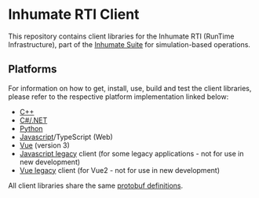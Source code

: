 # Inhumate RTI Client

This repository contains client libraries for the Inhumate RTI
(RunTime Infrastructure), part of the [Inhumate Suite](https://inhumatesystems.com/products/sboss/)
for simulation-based operations.

## Platforms

For information on how to get, install, use, build and test the client libraries, please refer to the respective
platform implementation linked below:

* [C++](cpp/)
* [C#/.NET](dotnet/)
* [Python](python/)
* [Javascript](js/)/TypeScript (Web)
* [Vue](vue/) (version 3)
* [Javascript legacy](js-legacy/) client (for some legacy applications - not for use in new development)
* [Vue legacy](vue-legacy/) client (for Vue2 - not for use in new development)

All client libraries share the same [protobuf definitions](proto/).
